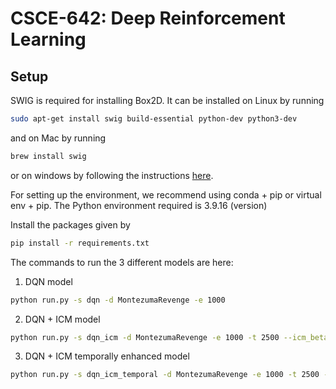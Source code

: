 # CSCE-642: Deep Reinforcement Learning

## Setup

SWIG is required for installing Box2D. It can be installed on Linux by running 
```bash
sudo apt-get install swig build-essential python-dev python3-dev
```
and on Mac by running
```bash
brew install swig
```
or on windows by following the instructions [here](https://open-box.readthedocs.io/en/latest/installation/install_swig.html).

For setting up the environment, we recommend using conda + pip or virtual env + pip. The Python environment required is 3.9.16 (version)

 Install the packages given by
```bash
pip install -r requirements.txt
```

The commands to run the 3 different models are here:
1) DQN model
```bash
python run.py -s dqn -d MontezumaRevenge -e 1000
```

2) DQN + ICM model
```bash
python run.py -s dqn_icm -d MontezumaRevenge -e 1000 -t 2500 --icm_beta 0.2 --icm_eta 0.01
```
3) DQN + ICM temporally enhanced model
```bash
python run.py -s dqn_icm_temporal -d MontezumaRevenge -e 1000 -t 2500 --icm_beta 0.2 --icm_eta 0.01
```

